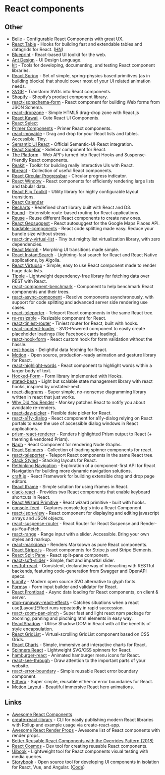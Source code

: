 # React components

## Other

- [Belle](https://github.com/nikgraf/belle/) - Configurable React Components with great UX.
- [React Table](https://github.com/tannerlinsley/react-table) - Hooks for building fast and extendable tables and datagrids for React. ([HN](https://news.ycombinator.com/item?id=21630459))
- [Blueprint](https://github.com/palantir/blueprint) - React-based UI toolkit for the web.
- [Ant Design](http://ant.design/docs/react/introduce) - UI Design Language.
- [kit](https://github.com/c8r/kit) - Tools for developing, documenting, and testing React component libraries.
- [React Spring](https://github.com/drcmda/react-spring) - Set of simple, spring-physics based primitives (as in building blocks) that should cover most of your UI related animation needs.
- [SVGR](https://github.com/smooth-code/svgr) - Transform SVGs into React components.
- [Shopify](https://github.com/Shopify/polaris-react) - Shopify’s product component library.
- [react-jsonschema-form](https://github.com/mozilla-services/react-jsonschema-form) - React component for building Web forms from JSON Schema.
- [react-dropzone](https://github.com/react-dropzone/react-dropzone) - Simple HTML5 drag-drop zone with React.js
- [React Kawaii](https://github.com/miukimiu/react-kawaii) - Cute React UI Components.
- [React Select](https://github.com/react-component/select)
- [Primer Components](https://github.com/primer/components) - Primer React components.
- [react-movable](https://github.com/tajo/react-movable) - Drag and drop for your React lists and tables. Accessible. Tiny.
- [Semantic UI React](https://github.com/Semantic-Org/Semantic-UI-React) - Official Semantic-UI-React integration.
- [React Sidebar](https://github.com/balloob/react-sidebar) - Sidebar component for React.
- [The Platform](https://github.com/palmerhq/the-platform) - Web API's turned into React Hooks and Suspense-friendly React components.
- [Reakit](https://github.com/reakit/reakit) - Toolkit for building really interactive UIs with React.
- [libreact](https://github.com/streamich/libreact) - Collection of useful React components.
- [React Circular Progressbar](https://github.com/iqnivek/react-circular-progressbar) - Circular progress indicator.
- [React Window](https://github.com/bvaughn/react-window) - React components for efficiently rendering large lists and tabular data.
- [React Flip Toolkit](https://github.com/aholachek/react-flip-toolkit) - Utility library for highly configurable layout transitions.
- [React Calendar](https://github.com/react-component/calendar)
- [Recharts](https://github.com/recharts/recharts) - Redefined chart library built with React and D3.
- [Found](https://github.com/4Catalyzer/found) - Extensible route-based routing for React applications.
- [Reuse](https://github.com/diegohaz/reuse) - Reuse different React components to create new ones.
- [React Geosuggest](https://github.com/ubilabs/react-geosuggest) - React autosuggest for the Google Maps Places API.
- [loadable-components](https://github.com/smooth-code/loadable-components) - React code splitting made easy. Reduce your bundle size without stress.
- [react-tiny-virtual-list](https://github.com/clauderic/react-tiny-virtual-list) - Tiny but mighty list virtualization library, with zero dependencies.
- [React Morph](https://github.com/brunnolou/react-morph) - Morphing UI transitions made simple.
- [React InstantSearch](https://github.com/algolia/react-instantsearch) - Lightning-fast search for React and React Native applications, by Algolia.
- [React Virtuoso](https://github.com/petyosi/react-virtuoso) - Simple, easy to use React component made to render huge data lists.
- [Tipple](https://github.com/andyrichardson/tipple) - Lightweight dependency-free library for fetching data over REST with React.
- [react-component-benchmark](https://github.com/paularmstrong/react-component-benchmark) - Component to help benchmark React components and their trees.
- [react-async-component](https://github.com/ctrlplusb/react-async-component) - Resolve components asynchronously, with support for code splitting and advanced server side rendering use cases.
- [react-teleporter](https://github.com/smooth-code/react-teleporter) - Teleport React components in the same React tree.
- [re-resizable](https://github.com/bokuweb/re-resizable) - Resizable component for React.
- [react-tiniest-router](https://github.com/kitze/react-tiniest-router) - Tiniest router for React, built with hooks.
- [react-content-loader](https://github.com/danilowoz/react-content-loader) - SVG-Powered component to easily create placeholder loadings (like Facebook cards loading).
- [react-hook-form](https://github.com/bluebill1049/react-hook-form) - React custom hook for form validation without the hassle.
- [rest-hooks](https://github.com/coinbase/rest-hooks) - Delightful data fetching for React.
- [Motion](https://github.com/framer/motion) - Open source, production-ready animation and gesture library for React.
- [react-highlight-words](https://github.com/bvaughn/react-highlight-words) - React component to highlight words within a larger body of text.
- [Hooked-Form](https://github.com/JoviDeCroock/hooked-form) - Form library implemented with Hooks.
- [stated-bean](https://github.com/mjolnirjs/stated-bean) - Light but scalable state management library with react hooks, inspired by unstated-next.
- [react-diagrams](https://github.com/projectstorm/react-diagrams) - Super simple, no-nonsense diagramming library written in react that just works.
- [Why Did You Render](https://github.com/welldone-software/why-did-you-render) - Monkey patches React to notify you about avoidable re-renders.
- [react-day-picker](https://github.com/gpbl/react-day-picker) - Flexible date picker for React.
- [react-a11y-dialog](https://github.com/HugoGiraudel/react-a11y-dialog) - React component for a11y-dialog relying on React portals to ease the use of accessible dialog windows in React applications.
- [prism-react-renderer](https://github.com/FormidableLabs/prism-react-renderer) - Renders highlighted Prism output to React (+ theming & vendored Prism).
- [Naph](https://github.com/williamluke4/Naph) - React Component for rendering Node Graphs.
- [React Spinners](https://github.com/davidhu2000/react-spinners) - Collection of loading spinner components for react.
- [react-teleporter](https://github.com/gregberge/react-teleporter) - Teleport React components in the same React tree.
- [Stack Styled](https://github.com/sapegin/stack-styled) - Stacking layouts for React.
- [Rethinking Navigation](https://github.com/react-navigation/navigation-ex) - Exploration of a component-first API for React Navigation for building more dynamic navigation solutions.
- [craft.js](https://github.com/prevwong/craft.js) - React Framework for building extensible drag and drop page editors.
- [React Iframe](https://github.com/svenanders/react-iframe) - Simple solution for using iframes in React.
- [clack-react](https://github.com/reasonink/clack-react) - Provides two React components that enable keyboard shortcuts in React.
- [React Wizard Primitive](https://github.com/Jibbedi/react-wizard-primitive) - React wizard primitive - built with hooks.
- [console-feed](https://github.com/samdenty/console-feed) - Captures console.log's into a React Component.
- [react-json-view](https://github.com/mac-s-g/react-json-view) - React component for displaying and editing javascript arrays and JSON objects.
- [react-suspense-router](https://github.com/dai-shi/react-suspense-router) - React Router for React Suspense and Render-as-You-Fetch.
- [react-range](https://github.com/tajo/react-range) - Range input with a slider. Accessible. Bring your own styles and markup.
- [react-markdown](https://github.com/rexxars/react-markdown) - Renders Markdown as pure React components.
- [React Stripe.js](https://github.com/stripe/react-stripe-js) - React components for Stripe.js and Stripe Elements.
- [React Split Pane](https://github.com/tomkp/react-split-pane) - React split-pane component.
- [react-soft-slider](https://github.com/dbismut/react-soft-slider) - Simple, fast and impartial slider.
- [restful-react](https://github.com/contiamo/restful-react) - Consistent, declarative way of interacting with RESTful backends, featuring code-generation from Swagger and OpenAPI specs.
- [Iconify](https://github.com/iconify/iconify-react) - Modern open source SVG alternative to glyph fonts.
- [Formsy](https://github.com/formsy/formsy-react) - Form input builder and validator for React.
- [React Frontload](https://github.com/davnicwil/react-frontload) - Async data loading for React components, on client & server.
- [stop-runaway-react-effects](https://github.com/kentcdodds/stop-runaway-react-effects) - Catches situations when a react use(Layout)Effect runs repeatedly in rapid succession.
- [react-zoom-pan-pinch](https://github.com/prc5/react-zoom-pan-pinch) - Super fast and light react npm package for zooming, panning and pinching html elements in easy way.
- [ReactShadow](https://github.com/Wildhoney/ReactShadow) - Utilise Shadow DOM in React with all the benefits of style encapsulation.
- [React GridList](https://github.com/jamiebuilds/react-gridlist) - Virtual-scrolling GridList component based on CSS Grids.
- [React Charts](https://github.com/tannerlinsley/react-charts) - Simple, immersive and interactive charts for React.
- [Spinners React](https://github.com/adexin/spinners-react) - Lightweight SVG/CSS spinners for React.
- [hamburger-react](https://github.com/luukdv/hamburger-react) - Animated hamburger menu icons for React.
- [react-see-through](https://github.com/andrew4699/react-see-through) - Draw attention to the important parts of your website.
- [react-error-boundary](https://github.com/bvaughn/react-error-boundary) - Simple reusable React error boundary component.
- [Eitherx](https://github.com/mfix22/eitherx) - Super simple, reusable either-or error boundaries for React.
- [Motion Layout](https://github.com/jeffersonlicet/react-motion-layout) - Beautiful immersive React hero animations.

## Links

- [Awesome React Components](https://github.com/brillout/awesome-react-components#readme)
- [create-react-library](https://github.com/transitive-bullshit/create-react-library) - CLI for easily publishing modern React libraries with Rollup and example usage via create-react-app.
- [Awesome React Render Props](https://github.com/jaredpalmer/awesome-react-render-props#readme) - Awesome list of React components with render props.
- [Better Reusable React Components with the Overrides Pattern (2018)](https://medium.com/@dschnr/better-reusable-react-components-with-the-overrides-pattern-9eca2339f646)
- [React Cosmos](https://github.com/react-cosmos/react-cosmos) - Dev tool for creating reusable React components.
- [Uibook](https://github.com/vrizo/uibook) - Lightweight tool for React components visual testing with media queries.
- [Storybook](https://storybook.js.org/) - Open source tool for developing UI components in isolation for React, Vue, and Angular. ([Code](https://github.com/storybookjs/storybook))
